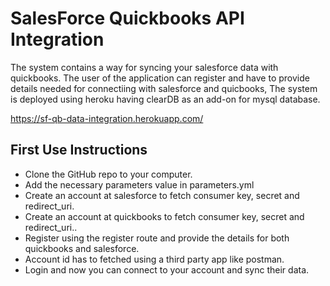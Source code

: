 SalesForce Quickbooks API Integration
========================

The system contains a way for syncing your salesforce data with quickbooks. The user of the application can register and have to provide details needed for connectiing with salesforce and quicbooks, The system is deployed using
heroku having clearDB as an add-on for mysql database.

https://sf-qb-data-integration.herokuapp.com/

First Use Instructions
-----------------------

* Clone the GitHub repo to your computer.
* Add the necessary parameters value in parameters.yml
* Create an account at salesforce to fetch consumer key, secret and redirect_uri.
* Create an account at quickbooks to fetch consumer key, secret and redirect_uri..
* Register using the register route and provide the details for both quickbooks and salesforce.
* Account id has to fetched using a third party app like postman.
* Login and now you can connect to your account and sync their data.
